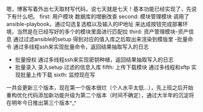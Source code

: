 嗯，博客写着外出七天取材写代码，说七天就是七天！基本功能已经实现了，先说下有什么吧。
first: 用户模块 数据库的增删改查 
second: 模块管理模块 调用了ansible-playbook，通过勾选复选框以及输入的IP地址 来达成按钮完成部署环境，当然是在已经写好的多个的模块里面进行匹配拉
third: 资产管理模块-资产信息 通过过滤ansible的setup 得到对应的值入库之后取出来渲染到模版里
-批量命令 通过多线程ssh来实现批量命令，返回结果抽取写入的日志   
- 批量授权 通过多线程ssh来实现密钥种植，返回结果抽取写入的日志
- 批量录入 录入setup 过滤的信息入库
fifth: 上传下载模块 通过多线程和sftp 实现批量上传下载
sixth: 监控现在写

一共会更新三个版本，现在第一个版本很烂（个人水平太低...），先上班之后开始重构优化代码添加新功能升级为第二个版本（时间不确定），通过大半年的沉淀将在明年今日推出第三个版本^_^

